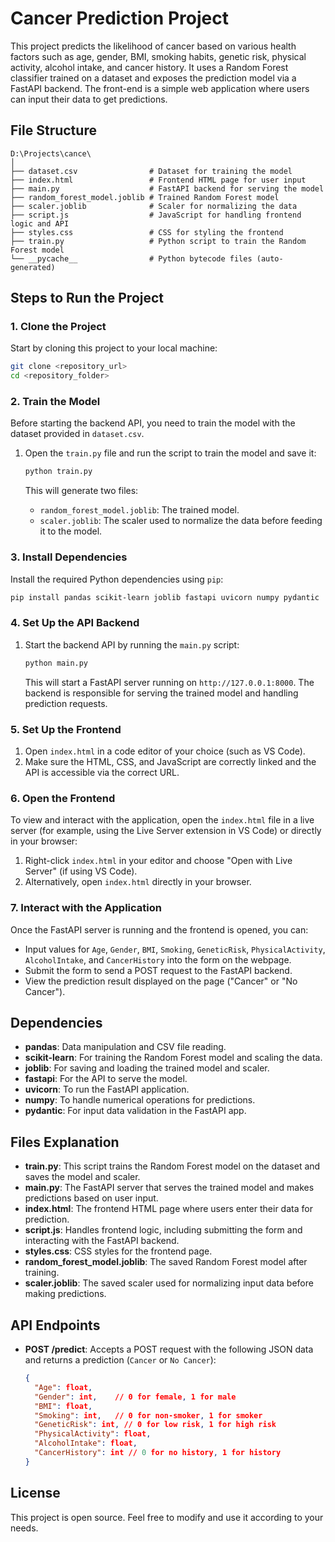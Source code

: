 
# Cancer Prediction Project

This project predicts the likelihood of cancer based on various health factors such as age, gender, BMI, smoking habits, genetic risk, physical activity, alcohol intake, and cancer history. It uses a Random Forest classifier trained on a dataset and exposes the prediction model via a FastAPI backend. The front-end is a simple web application where users can input their data to get predictions.

## File Structure

```
D:\Projects\cance\
│
├── dataset.csv                # Dataset for training the model
├── index.html                 # Frontend HTML page for user input
├── main.py                    # FastAPI backend for serving the model
├── random_forest_model.joblib # Trained Random Forest model
├── scaler.joblib              # Scaler for normalizing the data
├── script.js                  # JavaScript for handling frontend logic and API 
├── styles.css                 # CSS for styling the frontend
├── train.py                   # Python script to train the Random Forest model
└── __pycache__                # Python bytecode files (auto-generated)
```

## Steps to Run the Project

### 1. Clone the Project

Start by cloning this project to your local machine:

```bash
git clone <repository_url>
cd <repository_folder>
```

### 2. Train the Model

Before starting the backend API, you need to train the model with the dataset provided in `dataset.csv`.

1. Open the `train.py` file and run the script to train the model and save it:
   
   ```bash
   python train.py
   ```

   This will generate two files:
   - `random_forest_model.joblib`: The trained model.
   - `scaler.joblib`: The scaler used to normalize the data before feeding it to the model.

### 3. Install Dependencies

Install the required Python dependencies using `pip`:

```bash
pip install pandas scikit-learn joblib fastapi uvicorn numpy pydantic
```

### 4. Set Up the API Backend

1. Start the backend API by running the `main.py` script:

   ```bash
   python main.py
   ```

   This will start a FastAPI server running on `http://127.0.0.1:8000`. The backend is responsible for serving the trained model and handling prediction requests.

### 5. Set Up the Frontend

1. Open `index.html` in a code editor of your choice (such as VS Code).
2. Make sure the HTML, CSS, and JavaScript are correctly linked and the API is accessible via the correct URL.

### 6. Open the Frontend

To view and interact with the application, open the `index.html` file in a live server (for example, using the Live Server extension in VS Code) or directly in your browser:

1. Right-click `index.html` in your editor and choose "Open with Live Server" (if using VS Code).
2. Alternatively, open `index.html` directly in your browser.

### 7. Interact with the Application

Once the FastAPI server is running and the frontend is opened, you can:

- Input values for `Age`, `Gender`, `BMI`, `Smoking`, `GeneticRisk`, `PhysicalActivity`, `AlcoholIntake`, and `CancerHistory` into the form on the webpage.
- Submit the form to send a POST request to the FastAPI backend.
- View the prediction result displayed on the page ("Cancer" or "No Cancer").

## Dependencies

- **pandas**: Data manipulation and CSV file reading.
- **scikit-learn**: For training the Random Forest model and scaling the data.
- **joblib**: For saving and loading the trained model and scaler.
- **fastapi**: For the API to serve the model.
- **uvicorn**: To run the FastAPI application.
- **numpy**: To handle numerical operations for predictions.
- **pydantic**: For input data validation in the FastAPI app.

## Files Explanation

- **train.py**: This script trains the Random Forest model on the dataset and saves the model and scaler.
- **main.py**: The FastAPI server that serves the trained model and makes predictions based on user input.
- **index.html**: The frontend HTML page where users enter their data for prediction.
- **script.js**: Handles frontend logic, including submitting the form and interacting with the FastAPI backend.
- **styles.css**: CSS styles for the frontend page.
- **random_forest_model.joblib**: The saved Random Forest model after training.
- **scaler.joblib**: The saved scaler used for normalizing input data before making predictions.

## API Endpoints

- **POST /predict**: Accepts a POST request with the following JSON data and returns a prediction (`Cancer` or `No Cancer`):
  
  ```json
  {
    "Age": float,
    "Gender": int,    // 0 for female, 1 for male
    "BMI": float,
    "Smoking": int,   // 0 for non-smoker, 1 for smoker
    "GeneticRisk": int, // 0 for low risk, 1 for high risk
    "PhysicalActivity": float,
    "AlcoholIntake": float,
    "CancerHistory": int // 0 for no history, 1 for history
  }
  ```

## License

This project is open source. Feel free to modify and use it according to your needs.

